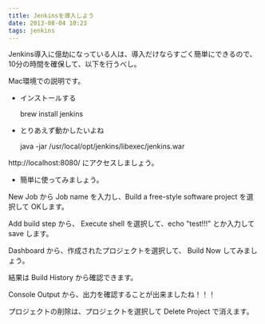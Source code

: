 ```yaml
---
title: Jenkinsを導入しよう
date: 2013-08-04 10:23
tags: jenkins
---
```


Jenkins導入に億劫になっている人は、導入だけならすごく簡単にできるので、10分の時間を確保して、以下を行うべし。

Mac環境での説明です。

- インストールする

    brew install jenkins

- とりあえず動かしたいよね

    java -jar /usr/local/opt/jenkins/libexec/jenkins.war

http://localhost:8080/ にアクセスしましょう。

- 簡単に使ってみましょう。

New Job から Job name を入力し、Build a free-style software project を選択して OKします。

Add build step から、 Execute shell を選択して、echo "test!!!" とか入力して save します。

Dashboard から、作成されたプロジェクトを選択して、 Build Now してみましょう。

結果は Build History から確認できます。

Console Output から、出力を確認することが出来ましたね！！！

プロジェクトの削除は、プロジェクトを選択して Delete Project で消えます。

